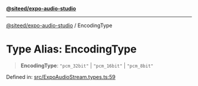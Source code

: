 [**@siteed/expo-audio-studio**](../README.md)

***

[@siteed/expo-audio-studio](../README.md) / EncodingType

# Type Alias: EncodingType

> **EncodingType**: `"pcm_32bit"` \| `"pcm_16bit"` \| `"pcm_8bit"`

Defined in: [src/ExpoAudioStream.types.ts:59](https://github.com/deeeed/expo-audio-stream/blob/bb8418f2156d531377247a6d4095112560ff975f/packages/expo-audio-studio/src/ExpoAudioStream.types.ts#L59)
